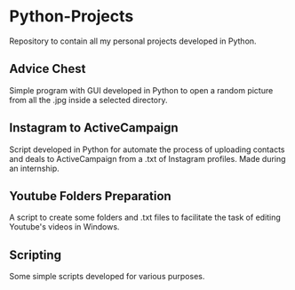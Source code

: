 # Python-Projects
Repository to contain all my personal projects developed in Python. 
## Advice Chest
Simple program with GUI developed in Python to open a random picture from all the .jpg inside a selected directory.  
## Instagram to ActiveCampaign 
Script developed in Python for automate the process of uploading contacts and deals to ActiveCampaign from a .txt of Instagram profiles. Made during an internship. 
## Youtube Folders Preparation
A script to create some folders and .txt files to facilitate the task of editing Youtube's videos in Windows.  
## Scripting
Some simple scripts developed for various purposes. 
